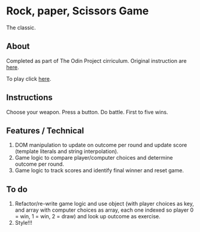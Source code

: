 # Rock, paper, Scissors Game

The classic.

## About

Completed as part of The Odin Project cirriculum. Original instruction are [here](https://www.theodinproject.com/lessons/foundations-rock-paper-scissors).

To play click [here](https://rajheer.github.io/Rock-paper-scissors/). 

## Instructions

Choose your weapon. Press a button. Do battle. First to five wins.

## Features / Technical

1. DOM manipulation to update on outcome per round and update score (template literals and string interpolation).
2. Game logic to compare player/computer choices and determine outcome per round.
3. Game logic to track scores and identify final winner and reset game.

## To do
1. Refactor/re-write game logic and use object (with player choices as key, and array with computer choices as array, each one indexed so player 0 = win, 1 = win, 2 = draw) and look up outcome as exercise.
2. Style!!!